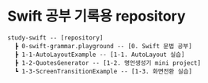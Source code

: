 # Swift 공부 기록용 repository

```planetext
study-swift -- [repository]
  ┣ 0-swift-grammar.playground -- [0. Swift 문법 공부]
  ┣ 1-1-AutoLayoutExample -- [1-1. AutoLayout 실습]
  ┣ 1-2-QuotesGenerator -- [1-2. 명언생성기 mini project]
  ┗ 1-3-ScreenTransitionExample -- [1-3. 화면전환 실습]
```
